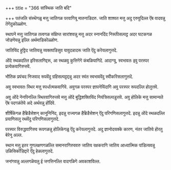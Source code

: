 +++
title = "366 सांस्थिक जाति बदि"

+++
पतंजलि संस्थॆगळु मत्तु जातिगळ परवागियू मातनाडिदरु. जाति शाश्वत मत्तु अदु एरुवुदिल्ल ऎंब वादवन्नु तॆगॆदुकॊळ्ळोण.

स्थापनॆ मत्तु जातिगळ तत्वगळ संक्षिप्त सारांशवन्नु मत्तु अदर स्नानदिंद निरूपिसल्पट्ट अदर घटकगळ जोडणॆयन्नु इल्लि अर्थमाडिकॊळ्ळोण.

जातियिंद हुट्टिद जातियन्नु व्यक्तपडिसुव यावुदन्नादरू जाति ऎंदु करॆयलागुत्तदॆ.

ऒंदे स्थळदल्लि इरिसलागिद्दरू, आ स्थळवु कुत्तिगॆगॆ कंबळियागिदॆ. आदाग्यू, स्वभावतः इवु परस्पर प्रत्येकवागिरुत्तवॆ.

भौतिक प्रपंचद निजवाद रूपवॆंदु ग्रहिसल्पट्टद्दन्नु अदर स्वंत स्वभाववॆंदु स्वीकरिसलागुत्तदॆ.

अवु स्वभावतः स्थिर मत्तु स्पर्धात्मकवागिवॆ. अवुगळ परस्पर ज्ञापनॆयिंदागि अवु परस्पर रूपदल्लि होलुत्तवॆ.

अवु ऒंदे नॆनपिनल्लि स्थिरवागिरुत्तवॆ मत्तु ऒंदे बुद्धिशक्तियिंद नियंत्रिसल्पडुत्तवॆ. अवु होलिकॆ मत्तु सामान्यतॆ ऎंब पदगळंतॆये अदे अर्थवन्नु हॊंदिवॆ.

शीर्षिकॆगळ हैब्रिडैसेशन् कानूनिनिंद, इदन्नु राज्यगळ हैब्रिडैसेशन् ऎंदु परिगणिसलागुत्तदॆ. इदन्नु ऒंदे स्थळदल्लि प्रयाणिसलु रथवॆंदु परिगणिसलागुत्तदॆ.

परस्पर विरुद्धवागिरुव रूपगळन्नु होलिकॆगळु ऎंदु करॆयलागुत्तदॆ. अदु ज्ञानोदयक्कॆ कारण, नंतर जातिये हॊरतु बेरेनू अल्ल.

स्थान मत्तु इतर गुणलक्षणगळल्लि समानरागिरुववरु जातिय रक्षकरागि जातिय आध्यात्मिक पांडित्यवन्नु उळिसिकॊंडिद्दारॆ ऎंदु हेळलागुत्तदॆ.

जनांगवन्नु अल्लगळॆयलु ई जगत्तिनल्लि वादगळिगॆ अवकाशविल्ल.

